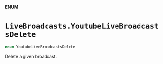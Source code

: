 **ENUM**

# `LiveBroadcasts.YoutubeLiveBroadcastsDelete`

```swift
enum YoutubeLiveBroadcastsDelete
```

Delete a given broadcast.
